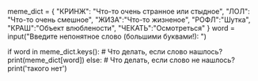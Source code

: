 meme_dict = {
            "КРИНЖ": "Что-то очень странное или стыдное",
            "ЛОЛ": "Что-то очень смешное",
            "ЖИЗА":"Что-то жизненое",
            "РОФЛ":"Шутка",
             "КРАШ":"Объект влюблености",
             "ЧЕКАТЬ":"Осмотреться"
            }
word = input("Введите непонятное слово (большими буквами!): ")

if word in meme_dict.keys():
    # Что делать, если слово нашлось?
    print(meme_dict[word])
else:
    # Что делать, если слово не нашлось?
    print('такого нет')
